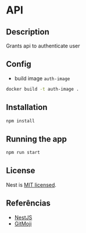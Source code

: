 # API

## Description

Grants api to authenticate user

## Config

- build image `auth-image`

```sh
docker build -t auth-image .
```

## Installation

```bash
npm install
```

## Running the app

```bash
npm run start
```

## License

Nest is [MIT licensed](LICENSE).

## Referências

- [NestJS](https://docs.nestjs.com)
- [GitMoji](https://gitmoji.carloscuesta.me)
